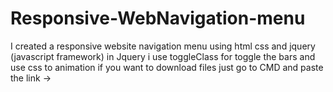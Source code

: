 # Responsive-WebNavigation-menu
I created a responsive website navigation menu using html css and jquery (javascript framework)
in Jquery i use toggleClass for toggle the bars and use css to animation
if you want to download files just go to CMD and paste the link ->
